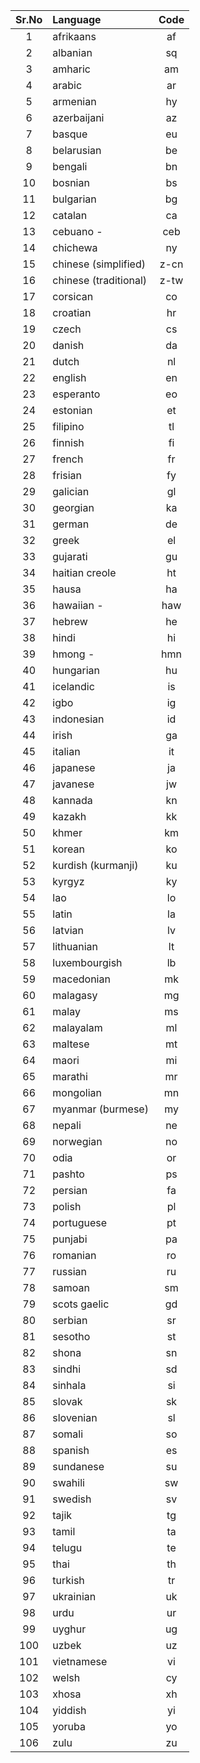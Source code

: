 

| Sr.No  | Language |  Code |
|:---:|:------|:--------------:|
|1 | afrikaans | af |
|2 | albanian | sq |
|3 | amharic | am |
|4 | arabic | ar |
|5 | armenian | hy |
|6 | azerbaijani | az |
|7 | basque | eu |
|8 | belarusian | be |
|9 | bengali | bn |
|10 | bosnian | bs |
|11 | bulgarian | bg |
|12 | catalan | ca |
|13 | cebuano -|ceb |
|14 | chichewa | ny |
|15 | chinese (simplified) | z-cn |
|16 | chinese (traditional) | z-tw |
|17 | corsican | co |
|18 | croatian | hr |
|19 | czech | cs |
|20 | danish | da |
|21 | dutch | nl |
|22 | english | en |
|23 | esperanto | eo |
|24 | estonian | et |
|25 | filipino | tl |
|26 | finnish | fi |
|27 | french | fr |
|28 | frisian | fy |
|29 | galician | gl |
|30 | georgian | ka |
|31 | german | de |
|32 | greek | el |
|33 | gujarati | gu |
|34 | haitian creole | ht |
|35 | hausa | ha |
|36 | hawaiian -|haw |
|37 | hebrew | he |
|38 | hindi | hi |
|39 | hmong -|hmn |
|40 | hungarian | hu |
|41 | icelandic | is |
|42 | igbo | ig |
|43 | indonesian | id |
|44 | irish | ga |
|45 | italian | it |
|46 | japanese | ja |
|47 | javanese | jw |
|48 | kannada | kn |
|49 | kazakh | kk |
|50 | khmer | km |
|51 | korean | ko |
|52 | kurdish (kurmanji) | ku |
|53 | kyrgyz | ky |
|54 | lao | lo |
|55 | latin | la |
|56 | latvian | lv |
|57 | lithuanian | lt |
|58 | luxembourgish | lb |
|59 | macedonian | mk |
|60 | malagasy | mg |
|61 | malay | ms |
|62 | malayalam | ml |
|63 | maltese | mt |
|64 | maori | mi |
|65 | marathi | mr |
|66 | mongolian | mn |
|67 | myanmar (burmese) | my |
|68 | nepali | ne |
|69 | norwegian | no |
|70 | odia | or |
|71 | pashto | ps |
|72 | persian | fa |
|73 | polish | pl |
|74 | portuguese | pt |
|75 | punjabi | pa |
|76 | romanian | ro |
|77 | russian | ru |
|78 | samoan | sm |
|79 | scots gaelic | gd |
|80 | serbian | sr |
|81 | sesotho | st |
|82 | shona | sn |
|83 | sindhi | sd |
|84 | sinhala | si |
|85 | slovak | sk |
|86 | slovenian | sl |
|87 | somali | so |
|88 | spanish | es |
|89 | sundanese | su |
|90 | swahili | sw |
|91 | swedish | sv |
|92 | tajik | tg |
|93 | tamil | ta |
|94 | telugu | te |
|95 | thai | th |
|96 | turkish | tr |
|97 | ukrainian | uk |
|98 | urdu | ur |
|99 | uyghur | ug |
|100 | uzbek | uz |
|101 | vietnamese | vi |
|102 | welsh | cy |
|103 | xhosa | xh |
|104 | yiddish | yi |
|105 | yoruba | yo |
|106 | zulu | zu |

